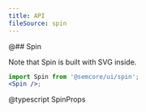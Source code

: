 ```yaml
---
title: API
fileSource: spin
---
```


@## Spin

Note that Spin is built with SVG inside.

```jsx
import Spin from '@semcore/ui/spin';
<Spin />;
```

@typescript SpinProps
